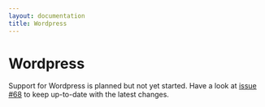 ```yaml
---
layout: documentation
title: Wordpress
---
```


# Wordpress

Support for Wordpress is planned but not yet started. Have a look at
[issue #68](https://github.com/phpab/phpab/issues/68) to keep up-to-date with the
latest changes.
